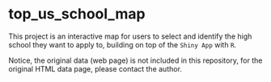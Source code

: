 # top_us_school_map
This project is an interactive map for users to select and identify the high school they want to apply to, building on top of the `Shiny App` with `R`.

Notice, the original data (web page) is not included in this repository, for the original HTML data page, please contact the author.